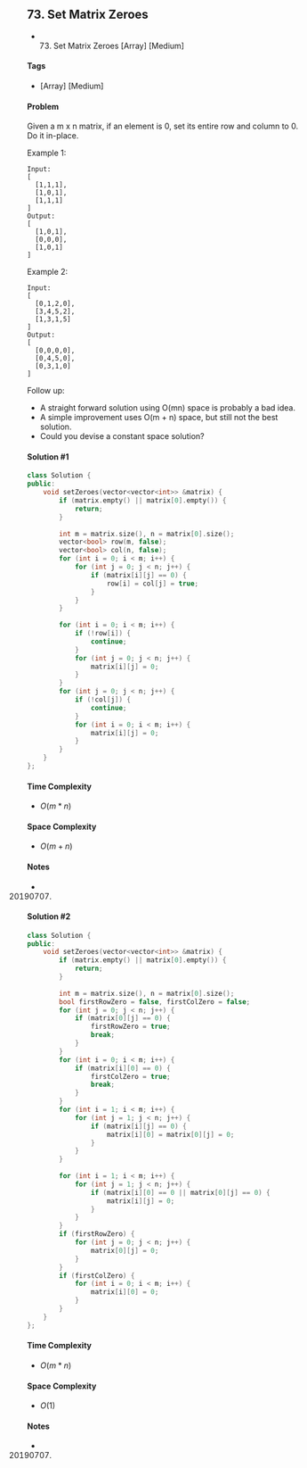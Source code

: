 ## 73. Set Matrix Zeroes
- 73. Set Matrix Zeroes [Array] [Medium]

#### Tags
- [Array] [Medium]

#### Problem
Given a m x n matrix, if an element is 0, set its entire row and column to 0. Do it in-place.

Example 1:

    Input: 
    [
      [1,1,1],
      [1,0,1],
      [1,1,1]
    ]
    Output: 
    [
      [1,0,1],
      [0,0,0],
      [1,0,1]
    ]

Example 2:

    Input: 
    [
      [0,1,2,0],
      [3,4,5,2],
      [1,3,1,5]
    ]
    Output: 
    [
      [0,0,0,0],
      [0,4,5,0],
      [0,3,1,0]
    ]

Follow up:

- A straight forward solution using O(mn) space is probably a bad idea.
- A simple improvement uses O(m + n) space, but still not the best solution.
- Could you devise a constant space solution?

#### Solution #1
``` C++
class Solution {
public:
    void setZeroes(vector<vector<int>> &matrix) {
        if (matrix.empty() || matrix[0].empty()) {
            return;
        }
        
        int m = matrix.size(), n = matrix[0].size();
        vector<bool> row(m, false);
        vector<bool> col(n, false);
        for (int i = 0; i < m; i++) {
            for (int j = 0; j < n; j++) {
                if (matrix[i][j] == 0) {
                    row[i] = col[j] = true;
                }
            }
        }
        
        for (int i = 0; i < m; i++) {
            if (!row[i]) {
                continue;
            }
            for (int j = 0; j < n; j++) {
                matrix[i][j] = 0;
            }
        }
        for (int j = 0; j < n; j++) {
            if (!col[j]) {
                continue;
            }
            for (int i = 0; i < m; i++) {
                matrix[i][j] = 0;
            }
        }
    }
};
```

#### Time Complexity
- $O(m*n)$

#### Space Complexity
- $O(m+n)$

#### Notes
- 20190707.

#### Solution #2
``` C++
class Solution {
public:
    void setZeroes(vector<vector<int>> &matrix) {
        if (matrix.empty() || matrix[0].empty()) {
            return;
        }
        
        int m = matrix.size(), n = matrix[0].size();
        bool firstRowZero = false, firstColZero = false;
        for (int j = 0; j < n; j++) {
            if (matrix[0][j] == 0) {
                firstRowZero = true;
                break;
            }
        }
        for (int i = 0; i < m; i++) {
            if (matrix[i][0] == 0) {
                firstColZero = true;
                break;
            }
        }
        for (int i = 1; i < m; i++) {
            for (int j = 1; j < n; j++) {
                if (matrix[i][j] == 0) {
                    matrix[i][0] = matrix[0][j] = 0;
                }
            }
        }
        
        for (int i = 1; i < m; i++) {
            for (int j = 1; j < n; j++) {
                if (matrix[i][0] == 0 || matrix[0][j] == 0) {
                    matrix[i][j] = 0;
                }
            }
        }
        if (firstRowZero) { 
            for (int j = 0; j < n; j++) {
                matrix[0][j] = 0;
            }
        }
        if (firstColZero) {
            for (int i = 0; i < m; i++) {
                matrix[i][0] = 0;
            }
        }
    }
};
```

#### Time Complexity
- $O(m*n)$

#### Space Complexity
- $O(1)$

#### Notes
- 20190707.
